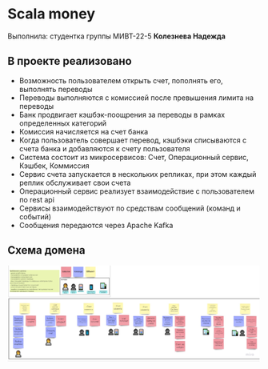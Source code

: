 # Scala money

Выполнила:
студентка группы МИВТ-22-5
**Колезнева Надежда**

## В проекте реализовано

* Возможность пользователем открыть счет, пополнять его, выполнять переводы
* Переводы выполняются с комиссией после превышения лимита на переводы
* Банк продвигает кэшбэк-поощрения за переводы в рамках определенных категорий
* Комиссия начисляется на счет банка
* Когда пользователь совершает перевод, кэшбэки списываются с счета банка и добавляются к счету пользователя
* Система состоит из микросервисов: Счет, Операционный сервис, Кэшбек, Коммиссия
* Сервис счета запускается в нескольких репликах, при этом каждый реплик обслуживает свои счета
* Операционный сервис реализует взаимодействие с пользователем по rest api
* Сервисы взаимодействуют по средствам сообщений (команд и событий)
* Сообщения передаются через Apache Kafka

## Схема домена

![Схема домена](domain.jpg "Схема домена")

